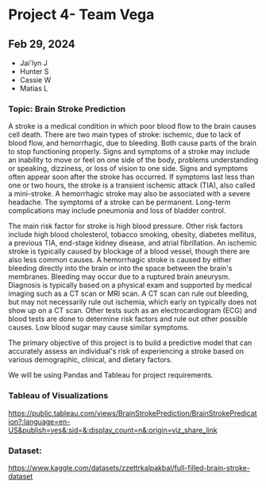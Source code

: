 # Project 4- Team Vega
## Feb 29, 2024
- Jai'lyn J
- Hunter S
- Cassie W
- Matias L

### Topic: Brain Stroke Prediction 
A stroke is a medical condition in which poor blood flow to the brain causes cell death. There are two main types of stroke: ischemic, due to lack of blood flow, and hemorrhagic, due to bleeding. Both cause parts of the brain to stop functioning properly. Signs and symptoms of a stroke may include an inability to move or feel on one side of the body, problems understanding or speaking, dizziness, or loss of vision to one side. Signs and symptoms often appear soon after the stroke has occurred. If symptoms last less than one or two hours, the stroke is a transient ischemic attack (TIA), also called a mini-stroke. A hemorrhagic stroke may also be associated with a severe headache. The symptoms of a stroke can be permanent. Long-term complications may include pneumonia and loss of bladder control.

The main risk factor for stroke is high blood pressure. Other risk factors include high blood cholesterol, tobacco smoking, obesity, diabetes mellitus, a previous TIA, end-stage kidney disease, and atrial fibrillation. An ischemic stroke is typically caused by blockage of a blood vessel, though there are also less common causes. A hemorrhagic stroke is caused by either bleeding directly into the brain or into the space between the brain's membranes. Bleeding may occur due to a ruptured brain aneurysm. Diagnosis is typically based on a physical exam and supported by medical imaging such as a CT scan or MRI scan. A CT scan can rule out bleeding, but may not necessarily rule out ischemia, which early on typically does not show up on a CT scan. Other tests such as an electrocardiogram (ECG) and blood tests are done to determine risk factors and rule out other possible causes. Low blood sugar may cause similar symptoms.

The primary objective of this project is to build a predictive model that can accurately assess an individual's risk of experiencing a stroke based on various demographic, clinical, and dietary factors.

We will be using Pandas and Tableau for project requirements.

### Tableau of Visualizations
https://public.tableau.com/views/BrainStrokePrediction/BrainStrokePredication?:language=en-US&publish=yes&:sid=&:display_count=n&:origin=viz_share_link

### Dataset:   

https://www.kaggle.com/datasets/zzettrkalpakbal/full-filled-brain-stroke-dataset
